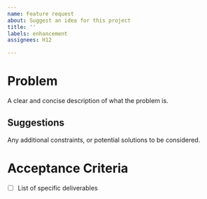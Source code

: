 ```yaml
---
name: Feature request
about: Suggest an idea for this project
title: ''
labels: enhancement
assignees: H12

---
```


# Problem
A clear and concise description of what the problem is.

## Suggestions
Any additional constraints, or potential solutions to be considered.

# Acceptance Criteria
- [ ] List of specific deliverables
